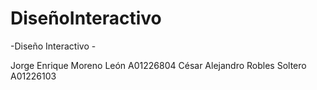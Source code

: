 ﻿DiseñoInteractivo
==================

-Diseño Interactivo - 

Jorge Enrique Moreno León A01226804 
César Alejandro Robles Soltero A01226103


